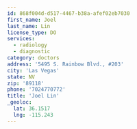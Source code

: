 ```yaml
---
id: 868f004d-d517-4467-b38a-afef02eb7030
first_name: Joel
last_name: Lin
license_type: DO
services:
  - radiology
  - diagnostic
category: doctors
address: '5495 S. Rainbow Blvd., #203'
city: 'Las Vegas'
state: NV
zip: '89118'
phone: '7024770772'
title: 'Joel Lin'
_geoloc:
  lat: 36.1517
  lng: -115.243
---
```

